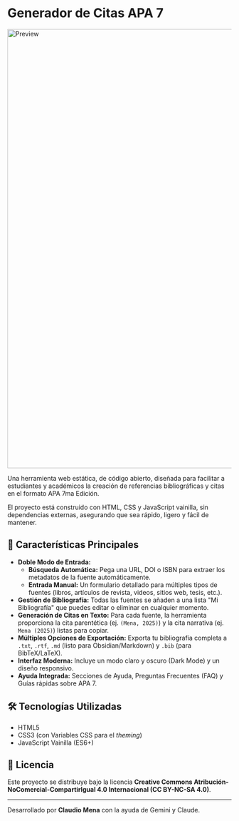# Generador de Citas APA 7

<img width="998" height="985" alt="Preview" src="https://github.com/user-attachments/assets/6ec365d3-8f42-4efe-b856-d06ff167daea" />


Una herramienta web estática, de código abierto, diseñada para facilitar a estudiantes y académicos la creación de referencias bibliográficas y citas en el formato APA 7ma Edición.

El proyecto está construido con HTML, CSS y JavaScript vainilla, sin dependencias externas, asegurando que sea rápido, ligero y fácil de mantener.

## 🚀 Características Principales

* **Doble Modo de Entrada:**
    * **Búsqueda Automática:** Pega una URL, DOI o ISBN para extraer los metadatos de la fuente automáticamente.
    * **Entrada Manual:** Un formulario detallado para múltiples tipos de fuentes (libros, artículos de revista, videos, sitios web, tesis, etc.).
* **Gestión de Bibliografía:** Todas las fuentes se añaden a una lista "Mi Bibliografía" que puedes editar o eliminar en cualquier momento.
* **Generación de Citas en Texto:** Para cada fuente, la herramienta proporciona la cita parentética (ej. `(Mena, 2025)`) y la cita narrativa (ej. `Mena (2025)`) listas para copiar.
* **Múltiples Opciones de Exportación:** Exporta tu bibliografía completa a `.txt`, `.rtf`, `.md` (listo para Obsidian/Markdown) y `.bib` (para BibTeX/LaTeX).
* **Interfaz Moderna:** Incluye un modo claro y oscuro (Dark Mode) y un diseño responsivo.
* **Ayuda Integrada:** Secciones de Ayuda, Preguntas Frecuentes (FAQ) y Guías rápidas sobre APA 7.

## 🛠️ Tecnologías Utilizadas

* HTML5
* CSS3 (con Variables CSS para el *theming*)
* JavaScript Vainilla (ES6+)

## 📜 Licencia

Este proyecto se distribuye bajo la licencia **Creative Commons Atribución-NoComercial-CompartirIgual 4.0 Internacional (CC BY-NC-SA 4.0)**.

---
Desarrollado por **Claudio Mena** con la ayuda de Gemini y Claude.
